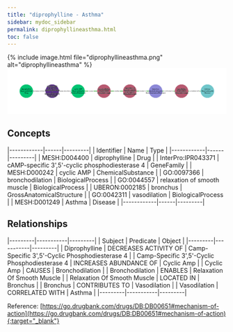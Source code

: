 ```yaml
---
title: "diprophylline - Asthma"
sidebar: mydoc_sidebar
permalink: diprophyllineasthma.html
toc: false 
---
```


{% include image.html file="diprophyllineasthma.png" alt="diprophyllineasthma" %}![Path Visualization](/images/diprophyllineasthma.png)

## Concepts

|------------|------|---------|
| Identifier | Name | Type    |
|------------|------|---------|
| MESH:D004400 | diprophylline | Drug |
| InterPro:IPR043371 | cAMP-specific 3',5'-cyclic phosphodiesterase 4 | GeneFamily |
| MESH:D000242 | cyclic AMP | ChemicalSubstance |
| GO:0097366 | bronchodilation | BiologicalProcess |
| GO:0044557 | relaxation of smooth muscle | BiologicalProcess |
| UBERON:0002185 | bronchus | GrossAnatomicalStructure |
| GO:0042311 | vasodilation | BiologicalProcess |
| MESH:D001249 | Asthma | Disease |
|------------|------|---------|

## Relationships

|---------|-----------|---------|
| Subject | Predicate | Object  |
|---------|-----------|---------|
| Diprophylline | DECREASES ACTIVITY OF | Camp-Specific 3',5'-Cyclic Phosphodiesterase 4 |
| Camp-Specific 3',5'-Cyclic Phosphodiesterase 4 | INCREASES ABUNDANCE OF | Cyclic Amp |
| Cyclic Amp | CAUSES | Bronchodilation |
| Bronchodilation | ENABLES | Relaxation Of Smooth Muscle |
| Relaxation Of Smooth Muscle | LOCATED IN | Bronchus |
| Bronchus | CONTRIBUTES TO | Vasodilation |
| Vasodilation | CORRELATED WITH | Asthma |
|---------|-----------|---------|

Reference: [https://go.drugbank.com/drugs/DB:DB00651#mechanism-of-action](https://go.drugbank.com/drugs/DB:DB00651#mechanism-of-action){:target="_blank"}